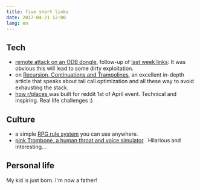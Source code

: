 ```yaml
---
title: five short links
date: 2017-04-21 12:00
lang: en
---
```


## Tech
- [remote attack on an ODB dongle](https://argus-sec.com/remote-attack-bosch-drivelog-connector-dongle/), follow-up of [last week links](/blog/2017-04-14):  It was obvious this will lead to some dirty exploitation.
- on [Recursion, Continuations and Trampolines](http://eli.thegreenplace.net/2017/on-recursion-continuations-and-trampolines/), an excellent in-depth article that speaks about tail call optimization and all these way to avoid exhausting the stack.
- [how r/places ](https://www.reddit.com/r/programming/comments/656z8t/how_we_built_rplace/) was built for reddit 1st of April event. Technical and inspiring. Real life challenges :)

## Culture

- a simple [RPG rule system](https://www.dungeon-gazette.com/rule-systems/spartans/) you can use anywhere.
- [pink Trombone, a human throat and voice simulator](https://dood.al/pinktrombone/) . Hilarious and interesting...

## Personal life

My kid is just born. I'm now a father!
